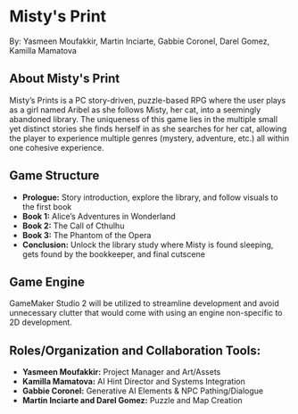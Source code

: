 # Misty's Print
By: Yasmeen Moufakkir, Martin Inciarte, Gabbie Coronel, Darel Gomez, Kamilla Mamatova

## About Misty's Print
Misty’s Prints is a PC story-driven, puzzle-based RPG where the user plays as a girl named Aribel as she follows Misty, her cat, into a seemingly abandoned library. The uniqueness of this game lies in the multiple small yet distinct stories she finds herself in as she searches for her cat, allowing the player to experience multiple genres (mystery, adventure, etc.) all within one cohesive experience.

## Game Structure
- **Prologue:** Story introduction, explore the library, and follow visuals to the first book
- **Book 1:** Alice’s Adventures in Wonderland
- **Book 2:** The Call of Cthulhu
- **Book 3:** The Phantom of the Opera
- **Conclusion:** Unlock the library study where Misty is found sleeping, gets found by the bookkeeper, and final cutscene

## Game Engine
GameMaker Studio 2 will be utilized to streamline development and avoid unnecessary clutter that would come with using an engine non-specific to 2D development.

## Roles/Organization and Collaboration Tools:
- **Yasmeen Moufakkir:** Project Manager and Art/Assets
- **Kamilla Mamatova:** AI Hint Director and Systems Integration
- **Gabbie Coronel:** Generative AI Elements & NPC Pathing/Dialogue
- **Martin Inciarte and Darel Gomez:** Puzzle and Map Creation
